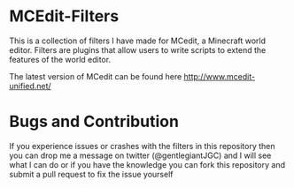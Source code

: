 # MCEdit-Filters
This is a collection of filters I have made for MCedit, a Minecraft world editor. Filters are plugins that allow users to write scripts to extend the features of the world editor.

The latest version of MCedit can be found here
http://www.mcedit-unified.net/

# Bugs and Contribution
If you experience issues or crashes with the filters in this repository then you can drop me a message on twitter (@gentlegiantJGC) and I will see what I can do or if you have the knowledge you can fork this repository and submit a pull request to fix the issue yourself
